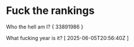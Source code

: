 # Fuck the rankings

Who the hell am I?
{ 33891986 }

What fucking year is it?
[ 2025-06-05T20:56:40Z ]
